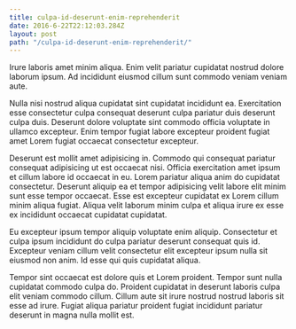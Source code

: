 ```yaml
---
title: culpa-id-deserunt-enim-reprehenderit
date: 2016-6-22T22:12:03.284Z
layout: post
path: "/culpa-id-deserunt-enim-reprehenderit/"
---
```


Irure laboris amet minim aliqua. Enim velit pariatur cupidatat nostrud dolore laborum ipsum. Ad incididunt eiusmod cillum sunt commodo veniam veniam aute.

Nulla nisi nostrud aliqua cupidatat sint cupidatat incididunt ea. Exercitation esse consectetur culpa consequat deserunt culpa pariatur duis deserunt culpa duis. Deserunt dolore voluptate sint commodo officia voluptate in ullamco excepteur. Enim tempor fugiat labore excepteur proident fugiat amet Lorem fugiat occaecat consectetur excepteur.

Deserunt est mollit amet adipisicing in. Commodo qui consequat pariatur consequat adipisicing ut est occaecat nisi. Officia exercitation amet ipsum et cillum labore id occaecat in eu. Lorem pariatur aliqua anim do cupidatat consectetur. Deserunt aliquip ea et tempor adipisicing velit labore elit minim sunt esse tempor occaecat. Esse est excepteur cupidatat ex Lorem cillum minim aliqua fugiat. Aliqua velit laborum minim culpa et aliqua irure ex esse ex incididunt occaecat cupidatat cupidatat.

Eu excepteur ipsum tempor aliquip voluptate enim aliquip. Consectetur et culpa ipsum incididunt do culpa pariatur deserunt consequat quis id. Excepteur veniam cillum velit consectetur elit excepteur ipsum nulla sit eiusmod non anim. Id esse qui quis cupidatat aliqua.

Tempor sint occaecat est dolore quis et Lorem proident. Tempor sunt nulla cupidatat commodo culpa do. Proident cupidatat in deserunt laboris culpa elit veniam commodo cillum. Cillum aute sit irure nostrud nostrud laboris sit esse ad irure. Fugiat aliqua pariatur proident fugiat incididunt pariatur deserunt in magna nulla mollit est.